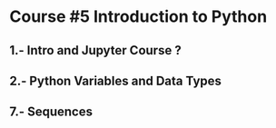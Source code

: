 # Course #5 Introduction to Python
## 1.- Intro and Jupyter Course ?
## 2.- Python Variables and Data Types
## 7.- Sequences